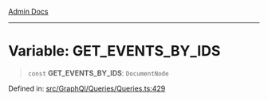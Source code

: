 [Admin Docs](/)

***

# Variable: GET\_EVENTS\_BY\_IDS

> `const` **GET\_EVENTS\_BY\_IDS**: `DocumentNode`

Defined in: [src/GraphQl/Queries/Queries.ts:429](https://github.com/PalisadoesFoundation/talawa-admin/blob/main/src/GraphQl/Queries/Queries.ts#L429)
